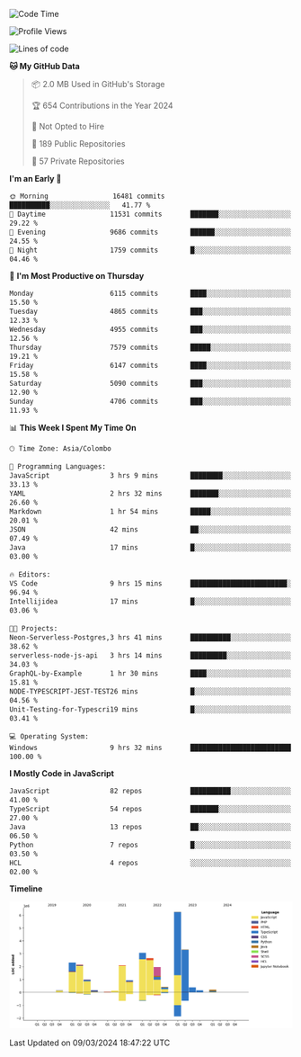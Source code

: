 
<!--START_SECTION:waka-->
![Code Time](http://img.shields.io/badge/Code%20Time-1%2C577%20hrs%2026%20mins-blue)

![Profile Views](http://img.shields.io/badge/Profile%20Views-5-blue)

![Lines of code](https://img.shields.io/badge/From%20Hello%20World%20I%27ve%20Written-27.3%20million%20lines%20of%20code-blue)

**🐱 My GitHub Data** 

> 📦 2.0 MB Used in GitHub's Storage 
 > 
> 🏆 654 Contributions in the Year 2024
 > 
> 🚫 Not Opted to Hire
 > 
> 📜 189 Public Repositories 
 > 
> 🔑 57 Private Repositories 
 > 
**I'm an Early 🐤** 

```text
🌞 Morning                16481 commits       ██████████░░░░░░░░░░░░░░░   41.77 % 
🌆 Daytime                11531 commits       ███████░░░░░░░░░░░░░░░░░░   29.22 % 
🌃 Evening                9686 commits        ██████░░░░░░░░░░░░░░░░░░░   24.55 % 
🌙 Night                  1759 commits        █░░░░░░░░░░░░░░░░░░░░░░░░   04.46 % 
```
📅 **I'm Most Productive on Thursday** 

```text
Monday                   6115 commits        ████░░░░░░░░░░░░░░░░░░░░░   15.50 % 
Tuesday                  4865 commits        ███░░░░░░░░░░░░░░░░░░░░░░   12.33 % 
Wednesday                4955 commits        ███░░░░░░░░░░░░░░░░░░░░░░   12.56 % 
Thursday                 7579 commits        █████░░░░░░░░░░░░░░░░░░░░   19.21 % 
Friday                   6147 commits        ████░░░░░░░░░░░░░░░░░░░░░   15.58 % 
Saturday                 5090 commits        ███░░░░░░░░░░░░░░░░░░░░░░   12.90 % 
Sunday                   4706 commits        ███░░░░░░░░░░░░░░░░░░░░░░   11.93 % 
```


📊 **This Week I Spent My Time On** 

```text
🕑︎ Time Zone: Asia/Colombo

💬 Programming Languages: 
JavaScript               3 hrs 9 mins        ████████░░░░░░░░░░░░░░░░░   33.13 % 
YAML                     2 hrs 32 mins       ███████░░░░░░░░░░░░░░░░░░   26.60 % 
Markdown                 1 hr 54 mins        █████░░░░░░░░░░░░░░░░░░░░   20.01 % 
JSON                     42 mins             ██░░░░░░░░░░░░░░░░░░░░░░░   07.49 % 
Java                     17 mins             █░░░░░░░░░░░░░░░░░░░░░░░░   03.00 % 

🔥 Editors: 
VS Code                  9 hrs 15 mins       ████████████████████████░   96.94 % 
Intellijidea             17 mins             █░░░░░░░░░░░░░░░░░░░░░░░░   03.06 % 

🐱‍💻 Projects: 
Neon-Serverless-Postgres,3 hrs 41 mins       ██████████░░░░░░░░░░░░░░░   38.62 % 
serverless-node-js-api   3 hrs 14 mins       █████████░░░░░░░░░░░░░░░░   34.03 % 
GraphQL-by-Example       1 hr 30 mins        ████░░░░░░░░░░░░░░░░░░░░░   15.81 % 
NODE-TYPESCRIPT-JEST-TEST26 mins             █░░░░░░░░░░░░░░░░░░░░░░░░   04.56 % 
Unit-Testing-for-Typescri19 mins             █░░░░░░░░░░░░░░░░░░░░░░░░   03.41 % 

💻 Operating System: 
Windows                  9 hrs 32 mins       █████████████████████████   100.00 % 
```

**I Mostly Code in JavaScript** 

```text
JavaScript               82 repos            ██████████░░░░░░░░░░░░░░░   41.00 % 
TypeScript               54 repos            ███████░░░░░░░░░░░░░░░░░░   27.00 % 
Java                     13 repos            ██░░░░░░░░░░░░░░░░░░░░░░░   06.50 % 
Python                   7 repos             █░░░░░░░░░░░░░░░░░░░░░░░░   03.50 % 
HCL                      4 repos             ░░░░░░░░░░░░░░░░░░░░░░░░░   02.00 % 
```



**Timeline**

![Lines of Code chart](https://raw.githubusercontent.com/ccweerasinghe1994/ccweerasinghe1994/master/assets/bar_graph.png)


 Last Updated on 09/03/2024 18:47:22 UTC
<!--END_SECTION:waka-->
